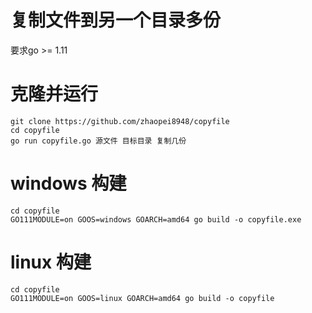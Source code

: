 # 复制文件到另一个目录多份
要求go >= 1.11

# 克隆并运行
```
git clone https://github.com/zhaopei8948/copyfile
cd copyfile
go run copyfile.go 源文件 目标目录 复制几份
```

# windows 构建
```
cd copyfile
GO111MODULE=on GOOS=windows GOARCH=amd64 go build -o copyfile.exe
```

# linux 构建
```
cd copyfile
GO111MODULE=on GOOS=linux GOARCH=amd64 go build -o copyfile
```
